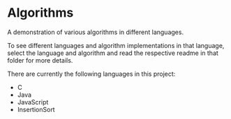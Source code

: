 # Algorithms

A demonstration of various algorithms in different languages.

To see different languages and algorithm implementations in that language, select the language and algorithm and read the respective readme in that folder for more details.

There are currently the following languages in this project:
- C
- Java
- JavaScript
- InsertionSort

